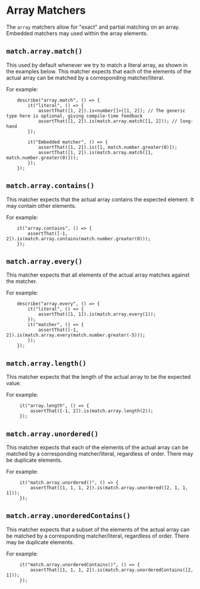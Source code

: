 # Array Matchers

The `array` matchers allow for "exact" and partial matching on an array.
Embedded matchers may used within the array elements.

## `match.array.match()`

This used by default whenever we try to match a literal array, as shown in the examples below.
This matcher expects that each of the elements of the actual array can be matched by a corresponding matcher/literal.

For example:

```
    describe("array.match", () => {
        it("literal", () => {
            assertThat([1, 2]).is<number[]>([1, 2]); // The generic type here is optional, giving compile-time feedback
            assertThat([1, 2]).is(match.array.match([1, 2])); // long-hand
        });

        it("Embedded matcher", () => {
            assertThat([1, 2]).is([1, match.number.greater(0)]);
            assertThat([1, 2]).is(match.array.match([1, match.number.greater(0)]));
        });
    });
```

## `match.array.contains()`

This matcher expects that the actual array contains the expected element. It may contain other elements.

For example:

```
    it("array.contains", () => {
        assertThat([-1, 2]).is(match.array.contains(match.number.greater(0)));
    });
```

## `match.array.every()`

This matcher expects that all elements of the actual array matches against the matcher.

For example:

```
    describe("array.every", () => {
        it("literal", () => {
            assertThat([1, 1]).is(match.array.every(1));
        });
        it("matcher", () => {
            assertThat([-1, 2]).is(match.array.every(match.number.greater(-5)));
        });
    });
```

## `match.array.length()`

This matcher expects that the length of the actual array to be the expected value.

For example:

```
     it("array.length", () => {
         assertThat([-1, 2]).is(match.array.length(2));
     });
```

## `match.array.unordered()`

This matcher expects that each of the elements of the actual array can be matched by a corresponding 
matcher/literal, regardless of order. There may be duplicate elements.

For example:

```
     it("match.array.unordered()", () => {
         assertThat([1, 1, 1, 2]).is(match.array.unordered([2, 1, 1, 1]));
     });
```

## `match.array.unorderedContains()`

This matcher expects that a subset of the elements of the actual array can be matched by a corresponding 
matcher/literal, regardless of order. There may be duplicate elements.

For example:

```
     it("match.array.unorderedContains()", () => {
         assertThat([1, 1, 1, 2]).is(match.array.unorderedContains([2, 1]));
     });
```

